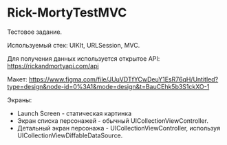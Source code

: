 # Rick-MortyTestMVC

Тестовое задание.

Используемый стек: UIKIt, URLSession, MVC. 

Для получения данных используется открытое API: https://rickandmortyapi.com/api

Макет: https://www.figma.com/file/JUuVDTfYCwDeuY1EsR76qH/Untitled?type=design&node-id=0%3A1&mode=design&t=BauCEhk5b3S1ckXO-1

Экраны:
- Launch Screen - статическая картинка
- Экран списка персонажей - обычный UICollectionViewController. 
- Детальный экран персонажа - UICollectionViewController, используя UICollectionViewDiffableDataSource. 

